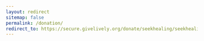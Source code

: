 ```yaml
---
layout: redirect
sitemap: false
permalink: /donation/
redirect_to: https://secure.givelively.org/donate/seekhealing/seekhealing-social-health-initiatives
---
```


